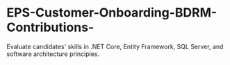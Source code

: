 # EPS-Customer-Onboarding-BDRM-Contributions-
Evaluate candidates' skills in .NET Core, Entity Framework, SQL Server, and  software architecture principles.
